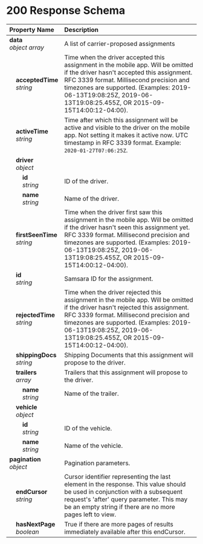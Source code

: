 # 200 Response Schema
| Property Name | Description |
| :------------ | :---------- |
| **data**<br/>_object array_ | A list of carrier-proposed assignments |
| **&nbsp;&nbsp;&nbsp;&nbsp;acceptedTime**<br/>_&nbsp;&nbsp;&nbsp;&nbsp;string_ | Time when the driver accepted this assignment in the mobile app. Will be omitted if the driver hasn't accepted this assignment. RFC 3339 format. Millisecond precision and timezones are supported. (Examples: 2019-06-13T19:08:25Z, 2019-06-13T19:08:25.455Z, OR 2015-09-15T14:00:12-04:00). |
| **&nbsp;&nbsp;&nbsp;&nbsp;activeTime**<br/>_&nbsp;&nbsp;&nbsp;&nbsp;string_ | Time after which this assignment will be active and visible to the driver on the mobile app. Not setting it makes it active now. UTC timestamp in RFC 3339 format. Example: `2020-01-27T07:06:25Z`. |
| **&nbsp;&nbsp;&nbsp;&nbsp;driver**<br/>_&nbsp;&nbsp;&nbsp;&nbsp;object_ |  |
| **&nbsp;&nbsp;&nbsp;&nbsp;&nbsp;&nbsp;&nbsp;&nbsp;id**<br/>_&nbsp;&nbsp;&nbsp;&nbsp;&nbsp;&nbsp;&nbsp;&nbsp;string_ | ID of the driver. |
| **&nbsp;&nbsp;&nbsp;&nbsp;&nbsp;&nbsp;&nbsp;&nbsp;name**<br/>_&nbsp;&nbsp;&nbsp;&nbsp;&nbsp;&nbsp;&nbsp;&nbsp;string_ | Name of the driver. |
| **&nbsp;&nbsp;&nbsp;&nbsp;firstSeenTime**<br/>_&nbsp;&nbsp;&nbsp;&nbsp;string_ | Time when the driver first saw this assignment in the mobile app. Will be omitted if the driver hasn't seen this assignment yet. RFC 3339 format. Millisecond precision and timezones are supported. (Examples: 2019-06-13T19:08:25Z, 2019-06-13T19:08:25.455Z, OR 2015-09-15T14:00:12-04:00). |
| **&nbsp;&nbsp;&nbsp;&nbsp;id**<br/>_&nbsp;&nbsp;&nbsp;&nbsp;string_ | Samsara ID for the assignment. |
| **&nbsp;&nbsp;&nbsp;&nbsp;rejectedTime**<br/>_&nbsp;&nbsp;&nbsp;&nbsp;string_ | Time when the driver rejected this assignment in the mobile app. Will be omitted if the driver hasn't rejected this assignment. RFC 3339 format. Millisecond precision and timezones are supported. (Examples: 2019-06-13T19:08:25Z, 2019-06-13T19:08:25.455Z, OR 2015-09-15T14:00:12-04:00). |
| **&nbsp;&nbsp;&nbsp;&nbsp;shippingDocs**<br/>_&nbsp;&nbsp;&nbsp;&nbsp;string_ | Shipping Documents that this assignment will propose to the driver. |
| **&nbsp;&nbsp;&nbsp;&nbsp;trailers**<br/>_&nbsp;&nbsp;&nbsp;&nbsp;array_ | Trailers that this assignment will propose to the driver. |
| **&nbsp;&nbsp;&nbsp;&nbsp;&nbsp;&nbsp;&nbsp;&nbsp;name**<br/>_&nbsp;&nbsp;&nbsp;&nbsp;&nbsp;&nbsp;&nbsp;&nbsp;string_ | Name of the trailer. |
| **&nbsp;&nbsp;&nbsp;&nbsp;vehicle**<br/>_&nbsp;&nbsp;&nbsp;&nbsp;object_ |  |
| **&nbsp;&nbsp;&nbsp;&nbsp;&nbsp;&nbsp;&nbsp;&nbsp;id**<br/>_&nbsp;&nbsp;&nbsp;&nbsp;&nbsp;&nbsp;&nbsp;&nbsp;string_ | ID of the vehicle. |
| **&nbsp;&nbsp;&nbsp;&nbsp;&nbsp;&nbsp;&nbsp;&nbsp;name**<br/>_&nbsp;&nbsp;&nbsp;&nbsp;&nbsp;&nbsp;&nbsp;&nbsp;string_ | Name of the vehicle. |
| **pagination**<br/>_object_ | Pagination parameters. |
| **&nbsp;&nbsp;&nbsp;&nbsp;endCursor**<br/>_&nbsp;&nbsp;&nbsp;&nbsp;string_ | Cursor identifier representing the last element in the response. This value should be used in conjunction with a subsequent request's 'after' query parameter. This may be an empty string if there are no more pages left to view. |
| **&nbsp;&nbsp;&nbsp;&nbsp;hasNextPage**<br/>_&nbsp;&nbsp;&nbsp;&nbsp;boolean_ | True if there are more pages of results immediately available after this endCursor. |
